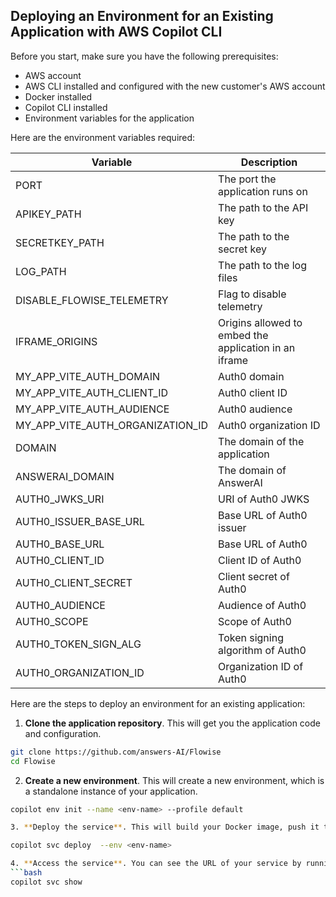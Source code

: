 ## Deploying an Environment for an Existing Application with AWS Copilot CLI

Before you start, make sure you have the following prerequisites:

-   AWS account
-   AWS CLI installed and configured with the new customer's AWS account
-   Docker installed
-   Copilot CLI installed
-   Environment variables for the application

Here are the environment variables required:

| Variable                         | Description                                           |
| -------------------------------- | ----------------------------------------------------- |
| PORT                             | The port the application runs on                      |
| APIKEY_PATH                      | The path to the API key                               |
| SECRETKEY_PATH                   | The path to the secret key                            |
| LOG_PATH                         | The path to the log files                             |
| DISABLE_FLOWISE_TELEMETRY        | Flag to disable telemetry                             |
| IFRAME_ORIGINS                   | Origins allowed to embed the application in an iframe |
| MY_APP_VITE_AUTH_DOMAIN          | Auth0 domain                                          |
| MY_APP_VITE_AUTH_CLIENT_ID       | Auth0 client ID                                       |
| MY_APP_VITE_AUTH_AUDIENCE        | Auth0 audience                                        |
| MY_APP_VITE_AUTH_ORGANIZATION_ID | Auth0 organization ID                                 |
| DOMAIN                           | The domain of the application                         |
| ANSWERAI_DOMAIN                  | The domain of AnswerAI                                |
| AUTH0_JWKS_URI                   | URI of Auth0 JWKS                                     |
| AUTH0_ISSUER_BASE_URL            | Base URL of Auth0 issuer                              |
| AUTH0_BASE_URL                   | Base URL of Auth0                                     |
| AUTH0_CLIENT_ID                  | Client ID of Auth0                                    |
| AUTH0_CLIENT_SECRET              | Client secret of Auth0                                |
| AUTH0_AUDIENCE                   | Audience of Auth0                                     |
| AUTH0_SCOPE                      | Scope of Auth0                                        |
| AUTH0_TOKEN_SIGN_ALG             | Token signing algorithm of Auth0                      |
| AUTH0_ORGANIZATION_ID            | Organization ID of Auth0                              |

Here are the steps to deploy an environment for an existing application:

1. **Clone the application repository**. This will get you the application code and configuration.

```bash
git clone https://github.com/answers-AI/Flowise
cd Flowise
```

2. **Create a new environment**. This will create a new environment, which is a standalone instance of your application.

```bash
copilot env init --name <env-name> --profile default

3. **Deploy the service**. This will build your Docker image, push it to Amazon ECR, and deploy it to Amazon ECS.
```

````bash
copilot svc deploy  --env <env-name>

4. **Access the service**. You can see the URL of your service by running:
```bash
copilot svc show
````

